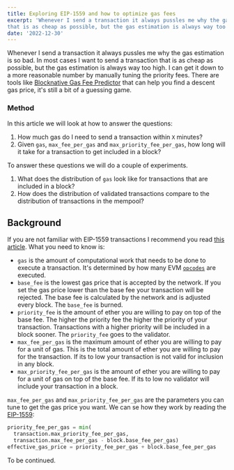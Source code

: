 ```yaml
---
title: Exploring EIP-1559 and how to optimize gas fees
excerpt: 'Whenever I send a transaction it always pussles me why the gas estimation is so bad. In most cases I want to send a transaction
that is as cheap as possible, but the gas estimation is always way too high.'
date: '2022-12-30'
---
```


Whenever I send a transaction it always pussles me why the gas estimation is so bad. In most cases I want to send a transaction
that is as cheap as possible, but the gas estimation is always way too high. I can get it down to a more reasonable number by
manually tuning the priority fees. There are tools like [Blocknative Gas Fee Predictor](https://www.blocknative.com/gas-estimator)
that can help you find a descent gas price, it's still a bit of a guessing game.

### Method

In this article we will look at how to answer the questions:

1. How much gas do I need to send a transaction within `X` minutes?
2. Given `gas`, `max_fee_per_gas` and `max_priority_fee_per_gas`, how long will it take for a transaction to get included in a block?

To answer these questions we will do a couple of experiments.

1. What does the distribution of `gas` look like for transactions that are included in a block?
2. How does the distribution of validated transactions compare to the distribution of transactions in the mempool?

## Background

If you are not familiar with EIP-1559 transactions I recommend you read [this article](https://www.blocknative.com/blog/eip-1559-fees).
What you need to know is:

- `gas` is the amount of computational work that needs to be done to execute a transaction. It's determined by how many EVM
  [`opcodes`](https://ethereum.org/en/developers/docs/evm/opcodes/) are executed.
- `base_fee` is the lowest gas price that is accepted by the network. If you set the gas price lower than the base fee your
  transaction will be rejected. The base fee is calculated by the network and is adjusted every block. The `base_fee` is burned.
- `priority_fee` is the amount of ether you are willing to pay on top of the base fee. The higher the priority fee the higher
  the priority of your transaction. Transactions with a higher priority will be included in a block sooner. The `priority_fee`
  goes to the validator.
- `max_fee_per_gas` is the maximum amount of ether you are willing to pay for a unit of gas. This is the total amount of ether
  you are willing to pay for the transaction. If its to low your transaction is not valid for inclusion in any block.
- `max_priority_fee_per_gas` is the amount of ether you are willing to pay for a unit of gas on top of the base fee. If its to
  low no validator will include your transaction in a block.

`max_fee_per_gas` and `max_priority_fee_per_gas` are the parameters you can tune to get the gas price you want. We can se how they
work by reading the [EIP-1559](https://github.com/ethereum/EIPs/blob/master/EIPS/eip-1559.md):

```python
priority_fee_per_gas = min(
  transaction.max_priority_fee_per_gas,
  transaction.max_fee_per_gas - block.base_fee_per_gas)
effective_gas_price = priority_fee_per_gas + block.base_fee_per_gas
```

To be continued.
